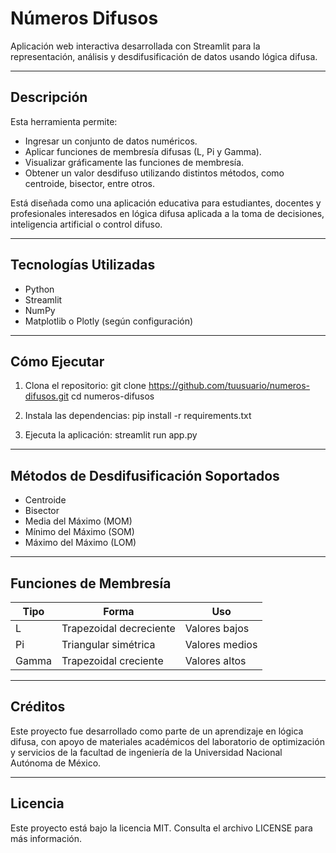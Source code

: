 # Números Difusos

Aplicación web interactiva desarrollada con Streamlit para la representación, análisis y desdifusificación de datos usando lógica difusa.

---

## Descripción

Esta herramienta permite:
- Ingresar un conjunto de datos numéricos.
- Aplicar funciones de membresía difusas (L, Pi y Gamma).
- Visualizar gráficamente las funciones de membresía.
- Obtener un valor desdifuso utilizando distintos métodos, como centroide, bisector, entre otros.

Está diseñada como una aplicación educativa para estudiantes, docentes y profesionales interesados en lógica difusa aplicada a la toma de decisiones, inteligencia artificial o control difuso.

---

## Tecnologías Utilizadas

- Python
- Streamlit
- NumPy
- Matplotlib o Plotly (según configuración)

---

## Cómo Ejecutar

1. Clona el repositorio:
   git clone https://github.com/tuusuario/numeros-difusos.git
   cd numeros-difusos

2. Instala las dependencias:
   pip install -r requirements.txt

3. Ejecuta la aplicación:
   streamlit run app.py

---

## Métodos de Desdifusificación Soportados

- Centroide
- Bisector
- Media del Máximo (MOM)
- Mínimo del Máximo (SOM)
- Máximo del Máximo (LOM)

---

## Funciones de Membresía

| Tipo   | Forma                  | Uso              |
|--------|------------------------|------------------|
| L      | Trapezoidal decreciente| Valores bajos    |
| Pi     | Triangular simétrica   | Valores medios   |
| Gamma  | Trapezoidal creciente | Valores altos    |

---

## Créditos

Este proyecto fue desarrollado como parte de un aprendizaje en lógica difusa, con apoyo de materiales académicos del laboratorio de optimización y servicios de la facultad de ingeniería de la Universidad Nacional Autónoma de México.

---

## Licencia

Este proyecto está bajo la licencia MIT. Consulta el archivo LICENSE para más información.
